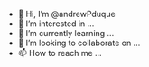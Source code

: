 - 👋 Hi, I’m @andrewPduque
- 👀 I’m interested in ...
- 🌱 I’m currently learning ...
- 💞️ I’m looking to collaborate on ...
- 📫 How to reach me ...

<!---
andrewPduque/andrewPduque is a ✨ special ✨ repository because its `README.md` (this file) appears on your GitHub profile.
You can click the Preview link to take a look at your changes
